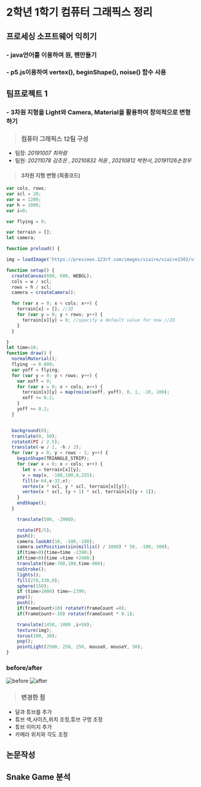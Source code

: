 # 2학년 1학기 컴퓨터 그래픽스 정리


## 프로세싱 소프트웨어 익히기

###  - java언어를 이용하여 원, 펜만들기

###  - p5.js이용하여 vertex(), beginShape(), noise() 함수 사용

## 팀프로젝트 1

###  - 3차원 지형을 Light와 Camera, Material을 활용하여 창의적으로 변형하기

> ### 컴퓨터 그래픽스 12팀 구성
* 팀장: _20191007 최하람_
* 팀원: _20211078 김조은_ , _20210832 허윤_ , _20210812 박현서_,  _20191126손정우_

> #### 3차원 지형 변형 (최종코드)

```p5.js
var cols, rows;
var scl = 20;
var w = 1200; 
var h = 1000;
var i=0;

var flying = 0;

var terrain = [];
let camera;

function preload() {

img = loadImage('https://previews.123rf.com/images/viaire/viaire1502/viaire150200005/36643763-modelo-lindo-con-los-corazones-fresas-y-flores.jpg');}

function setup() {
  createCanvas(600, 600, WEBGL);
  cols = w / scl;
  rows = h / scl;
  camera = createCamera();

  for (var x = 0; x < cols; x++) {
    terrain[x] = []; //1D
    for (var y = 0; y < rows; y++) {
      terrain[x][y] = 0; //specify a default value for now //2D
    }
  }

}
let time=10;
function draw() {
  normalMaterial();
  flying -= 0.009;
  var yoff = flying;
  for (var y = 0; y < rows; y++) {
    var xoff = 0;
    for (var x = 0; x < cols; x++) {
      terrain[x][y] = map(noise(xoff, yoff), 0, 1, -10, 100);
      xoff += 0.2;
    }
    yoff += 0.2;
  }


  background(0);
  translate(0, 50);
  rotateX(PI / 2.5);
  translate(-w / 2, -h / 2);
  for (var y = 0; y < rows - 1; y++) {
    beginShape(TRIANGLE_STRIP);
    for (var x = 0; x < cols; x++) {
      let v = terrain[x][y];
      v = map(v, -100,100,0,255);
      fill(v-64,v-32,v);
      vertex(x * scl, y * scl, terrain[x][y]);
      vertex(x * scl, (y + 1) * scl, terrain[x][y + 1]);
    }
    endShape();
  }

    translate(500, -2000);

    rotate(PI/5);
    push();
    camera.lookAt(10, -100,-100);
    camera.setPosition(sin(millis() / 1000) * 50, -100, 300);
    if(time>0){time=time -2390;}
    if(time<0){time =time +2400;}
    translate(time-700,100,time-900);
    noStroke();
    lights();
    fill(270,330,0);
    sphere(150);
    if (time>2000) time=-2390;
    pop();
    push();
    if(frameCount>10) rotateY(frameCount =0);
    if(frameCount<-10) rotate(frameCount * 0.1);

    translate(1450, 1800 ,i+50);
    texture(img);
    torus(100, 30);
    pop();
    pointLight(2500, 250, 250, mouseX, mouseY, 50);
}
```
### before/after
![before](https://user-images.githubusercontent.com/50861700/161380645-49ca05a4-97f4-41b4-960c-ed5db20f9ccc.gif)   ![after](https://user-images.githubusercontent.com/50861700/161380650-4cde1d61-baa7-4f62-8ccb-01495354e62f.gif)   

> ### 변경한 점

* 달과 튜브를 추가
* 튜브 색,사이즈,위치 조정,튜브 구멍 조정
* 튜브 이미지 추가
* 카메라 위치와 각도 조정

## 논문작성

## Snake Game 분석 


